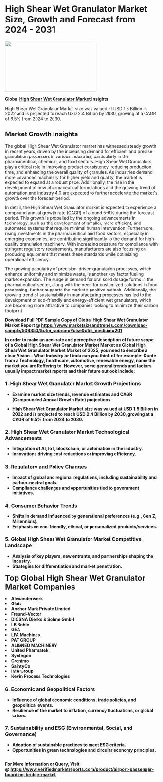 <H1>High Shear Wet Granulator Market Size, Growth and Forecast from 2024 - 2031</H1><img class="aligncenter size-medium wp-image-584254" src="https://thirdeyenews.in/wp-content/uploads/2024/09/Global-Market-Research-300x168.jpeg" alt="" width="300" height="168" /><p><strong>Global&nbsp;<a href="https://www.marketsizeandtrends.com/download-sample/509350/&amp;utm_source=Pulse&amp;utm_medium=201">High Shear Wet Granulator Market</a> Insights</strong></p><p>High Shear Wet Granulator Market size was valued at USD 1.5 Billion in 2022 and is projected to reach USD 2.4 Billion by 2030, growing at a CAGR of 6.5% from 2024 to 2030.</p><p><h2>Market Growth Insights</h2> <p>The global High Shear Wet Granulator market has witnessed steady growth in recent years, driven by the increasing demand for efficient and precise granulation processes in various industries, particularly in the pharmaceutical, chemical, and food sectors. High Shear Wet Granulators play a critical role in improving product consistency, reducing production time, and enhancing the overall quality of granules. As industries demand more advanced machinery for higher yield and quality, the market is expected to expand at a robust pace. Additionally, the rise in the development of new pharmaceutical formulations and the growing trend of automation and industry 4.0 are expected to further accelerate the market's growth over the forecast period.</p> <p><strong></strong></p> <p>In detail, the High Shear Wet Granulator market is expected to experience a compound annual growth rate (CAGR) of around 5-6% during the forecast period. This growth is propelled by the ongoing advancements in technology, such as the development of smaller, more efficient, and automated systems that require minimal human intervention. Furthermore, rising investments in the pharmaceutical and food sectors, especially in emerging economies, are contributing significantly to the demand for high-quality granulation machinery. With increasing pressure for compliance with stringent regulatory requirements, manufacturers are also focusing on producing equipment that meets these standards while optimizing operational efficiency.</p> <p>The growing popularity of precision-driven granulation processes, which enhance uniformity and minimize waste, is another key factor fueling market expansion. The surge in demand for oral solid dosage forms in the pharmaceutical sector, along with the need for customized solutions in food processing, further supports the market’s positive outlook. Additionally, the growing trend of sustainability in manufacturing processes has led to the development of eco-friendly and energy-efficient wet granulators, which are becoming more attractive to companies looking to minimize their carbon footprint.</p> <p><strong></p><p><span class=""><strong>Download Full PDF Sample Copy of Global High Shear Wet Granulator Market Report</strong> @ <a href="https://www.marketsizeandtrends.com/download-sample/509350/&amp;utm_source=Pulse&amp;utm_medium=201" target="_blank">https://www.marketsizeandtrends.com/download-sample/509350/&amp;utm_source=Pulse&amp;utm_medium=201</a></span></p><p>In order to make an accurate and perceptive description of future scope of a Global&nbsp;High Shear Wet Granulator Market Market as Global&nbsp;High Shear Wet Granulator Market Market of 2025, you need to describe a clear Vision &ndash; What Industry or Linda can you think of for example: Quote from a Technology, healthcare, automotive, renewable energy, name the market you are Reffering to. However, some general trends and factors usually impact market reports and their future outlook include:</p><h3>1.&nbsp;<strong>High Shear Wet Granulator Market Growth Projections</strong></h3><ul><li>Examine market size trends, revenue estimates and CAGR (Compounded Annual Growth Rate) projections.</li><li><p>High Shear Wet Granulator Market size was valued at USD 1.5 Billion in 2022 and is projected to reach USD 2.4 Billion by 2030, growing at a CAGR of 6.5% from 2024 to 2030.</p></li></ul><h3>2.&nbsp;<strong>High Shear Wet Granulator Market Technological Advancements</strong></h3><ul><li>Integration of AI, IoT, blockchain, or automation in the industry.</li><li>Innovations driving cost reductions or improving efficiency.</li></ul><h3>3.&nbsp;<strong>Regulatory and Policy Changes</strong></h3><ul><li>Impact of global and regional regulations, including sustainability and carbon-neutral goals.</li><li>Compliance challenges and opportunities tied to government initiatives.</li></ul><h3>4.&nbsp;<strong>Consumer Behavior Trends</strong></h3><ul><li>Shifts in demand influenced by generational preferences (e.g., Gen Z, Millennials).</li><li>Emphasis on eco-friendly, ethical, or personalized products/services.</li></ul><h3>5.&nbsp;<strong>Global High Shear Wet Granulator Market Competitive Landscape</strong></h3><ul><li>Analysis of key players, new entrants, and partnerships shaping the industry.</li><li>Strategies for differentiation and market penetration.</li></ul><p data-pm-slice="1 1 []"><span style="color: inherit; font-family: inherit; font-size: 25px;">Top Global High Shear Wet Granulator Market Companies</span></p><div class="" data-test-id=""><p><li>Alexanderwerk</li><li> Glatt</li><li> Anchor Mark Private Limited</li><li> Freund-Vector</li><li> DIOSNA Dierks & Sohne GmbH</li><li> LB Bohle</li><li> GEA</li><li> LFA Machines</li><li> PAT GROUP</li><li> ALIGNED MACHINERY</li><li> United Pharmatek</li><li> Syntegon</li><li> Cronimo</li><li> SaintyCo</li><li> IMA Group</li><li> Kevin Process Technologies</li></p></div><h3>6.&nbsp;<strong>Economic and Geopolitical Factors</strong></h3><ul><li>Influence of global economic conditions, trade policies, and geopolitical events.</li><li>Resilience of the market to inflation, currency fluctuations, or global crises.</li></ul><h3>7.&nbsp;<strong>Sustainability and ESG (Environmental, Social, and Governance)</strong></h3><ul><li>Adoption of sustainable practices to meet ESG criteria.</li><li>Opportunities in green technologies and circular economy principles.</li></ul><h2><strong style="font-size: 14px;">For More Information or Query, Visit @&nbsp;</strong><a style="background-color: #ffffff; font-size: 14px;" href="https://www.marketsizeandtrends.com/report/high-shear-wet-granulator-market/" target="_blank">https://www.verifiedmarketreports.com/product/airport-passenger-boarding-bridge-market</a></h2>
